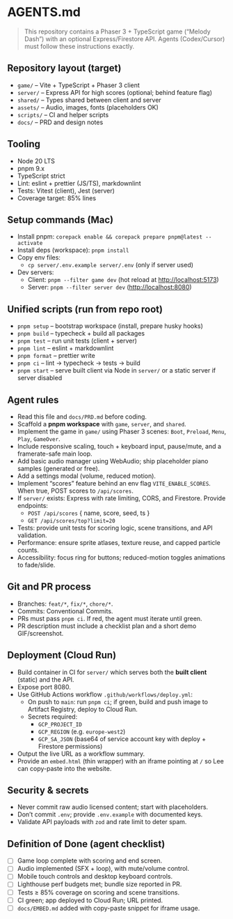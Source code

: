 # AGENTS.md

> This repository contains a Phaser 3 + TypeScript game (“Melody Dash”) with an optional
> Express/Firestore API. Agents (Codex/Cursor) must follow these instructions exactly.

## Repository layout (target)

- `game/` – Vite + TypeScript + Phaser 3 client
- `server/` – Express API for high scores (optional; behind feature flag)
- `shared/` – Types shared between client and server
- `assets/` – Audio, images, fonts (placeholders OK)
- `scripts/` – CI and helper scripts
- `docs/` – PRD and design notes

## Tooling

- Node 20 LTS
- pnpm 9.x
- TypeScript strict
- Lint: eslint + prettier (JS/TS), markdownlint
- Tests: Vitest (client), Jest (server)
- Coverage target: 85% lines

## Setup commands (Mac)

- Install pnpm: `corepack enable && corepack prepare pnpm@latest --activate`
- Install deps (workspace): `pnpm install`
- Copy env files:
  - `cp server/.env.example server/.env` (only if server used)
- Dev servers:
  - Client: `pnpm --filter game dev` (hot reload at <http://localhost:5173>)
  - Server: `pnpm --filter server dev` (<http://localhost:8080>)

## Unified scripts (run from repo root)

- `pnpm setup` – bootstrap workspace (install, prepare husky hooks)
- `pnpm build` – typecheck + build all packages
- `pnpm test` – run unit tests (client + server)
- `pnpm lint` – eslint + markdownlint
- `pnpm format` – prettier write
- `pnpm ci` – lint → typecheck → tests → build
- `pnpm start` – serve built client via Node in `server/` or a static server if server disabled

## Agent rules

- Read this file and `docs/PRD.md` before coding.
- Scaffold a **pnpm workspace** with `game`, `server`, and `shared`.
- Implement the game in `game/` using Phaser 3 scenes: `Boot`, `Preload`, `Menu`, `Play`, `GameOver`.
- Include responsive scaling, touch + keyboard input, pause/mute, and a framerate-safe main loop.
- Add basic audio manager using WebAudio; ship placeholder piano samples (generated or free).
- Add a settings modal (volume, reduced motion).
- Implement “scores” feature behind an env flag `VITE_ENABLE_SCORES`. When true, POST scores to `/api/scores`.
- If `server/` exists: Express with rate limiting, CORS, and Firestore. Provide endpoints:
  - `POST /api/scores` { name, score, seed, ts }
  - `GET /api/scores/top?limit=20`
- Tests: provide unit tests for scoring logic, scene transitions, and API validation.
- Performance: ensure sprite atlases, texture reuse, and capped particle counts.
- Accessibility: focus ring for buttons; reduced-motion toggles animations to fade/slide.

## Git and PR process

- Branches: `feat/*`, `fix/*`, `chore/*`.
- Commits: Conventional Commits.
- PRs must pass `pnpm ci`. If red, the agent must iterate until green.
- PR description must include a checklist plan and a short demo GIF/screenshot.

## Deployment (Cloud Run)

- Build container in CI for `server/` which serves both the **built client** (static) and the API.
- Expose port 8080.
- Use GitHub Actions workflow `.github/workflows/deploy.yml`:
  - On push to `main`: run `pnpm ci`; if green, build and push image to Artifact Registry, deploy to Cloud Run.
  - Secrets required:
    - `GCP_PROJECT_ID`
    - `GCP_REGION` (e.g. `europe-west2`)
    - `GCP_SA_JSON` (base64 of service account key with deploy + Firestore permissions)
- Output the live URL as a workflow summary.
- Provide an `embed.html` (thin wrapper) with an iframe pointing at `/` so Lee can copy-paste into the website.

## Security & secrets

- Never commit raw audio licensed content; start with placeholders.
- Don’t commit `.env`; provide `.env.example` with documented keys.
- Validate API payloads with `zod` and rate limit to deter spam.

## Definition of Done (agent checklist)

- [ ] Game loop complete with scoring and end screen.
- [ ] Audio implemented (SFX + loop), with mute/volume control.
- [ ] Mobile touch controls and desktop keyboard controls.
- [ ] Lighthouse perf budgets met; bundle size reported in PR.
- [ ] Tests ≥ 85% coverage on scoring and scene transitions.
- [ ] CI green; app deployed to Cloud Run; URL printed.
- [ ] `docs/EMBED.md` added with copy-paste snippet for iframe usage.

